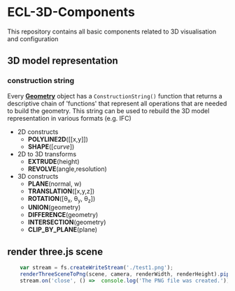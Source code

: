 # ECL-3D-Components
This repository contains all basic components related to 3D visualisation and configuration

## 3D model representation

### construction string
Every [**Geometry**](https://github.com/cmelange/ECL-3D-Components/blob/master/src/3d_model_representation/geometry.ts) object has a `ConstructionString()` function that returns a descriptive chain of 'functions' that represent all operations that are needed to build the geometry. This string can be used to rebuild the 3D model representation in various formats (e.g. IFC)

* 2D constructs
    * **POLYLINE2D**([[x,y]])
    * **SHAPE**([*curve*])
* 2D to 3D transforms
    * **EXTRUDE**(height)
    * **REVOLVE**(angle,resolution)
* 3D constructs
    * **PLANE**(normal, w)
    * **TRANSLATION**([x,y,z])
    * **ROTATION**([&theta;<sub>x</sub>, &theta;<sub>y</sub>, &theta;<sub>z</sub>])
    * **UNION**(geometry)
    * **DIFFERENCE**(geometry)
    * **INTERSECTION**(geometry)
    * **CLIP_BY_PLANE**(plane)

## render three.js scene

```javascript
    var stream = fs.createWriteStream('./test1.png');
    renderThreeSceneToPng(scene, camera, renderWidth, renderHeight).pipe(stream);
    stream.on('close', () =>  console.log('The PNG file was created.'));
```

